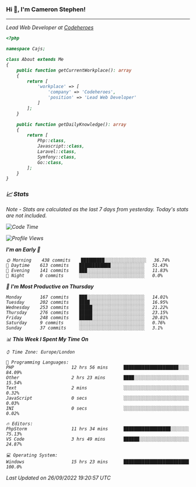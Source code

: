 ### Hi 👋, I'm Cameron Stephen!
<hr>
<p><em>Lead Web Developer at <a href="https://codeheroes.co.uk">Codeheroes</a></p>


```php
<?php

namespace Cajs;

class About extends Me
{
    public function getCurrentWorkplace(): array
    {
        return [
            'workplace' => [
                'company' => 'Codeheroes',
                'position' => 'Lead Web Developer'
            ]
        ];
    }

    public function getDailyKnowledge(): array
    {
        return [
            Php::class,
            Javascript::class,
            Laravel::class,
            Symfony::class,
            Go::class,
        ];
    }
}
```

### 📈 Stats
<p><em>Note - Stats are calculated as the last 7 days from yesterday. Today's stats are not included.</em></p>


<!--START_SECTION:waka-->
![Code Time](http://img.shields.io/badge/Code%20Time-3%2C137%20hrs%2013%20mins-blue)

![Profile Views](http://img.shields.io/badge/Profile%20Views-0-blue)

**I'm an Early 🐤** 

```text
🌞 Morning    438 commits    █████████░░░░░░░░░░░░░░░░   36.74% 
🌆 Daytime    613 commits    ████████████░░░░░░░░░░░░░   51.43% 
🌃 Evening    141 commits    ███░░░░░░░░░░░░░░░░░░░░░░   11.83% 
🌙 Night      0 commits      ░░░░░░░░░░░░░░░░░░░░░░░░░   0.0%

```
📅 **I'm Most Productive on Thursday** 

```text
Monday       167 commits    ███░░░░░░░░░░░░░░░░░░░░░░   14.01% 
Tuesday      202 commits    ████░░░░░░░░░░░░░░░░░░░░░   16.95% 
Wednesday    253 commits    █████░░░░░░░░░░░░░░░░░░░░   21.22% 
Thursday     276 commits    █████░░░░░░░░░░░░░░░░░░░░   23.15% 
Friday       248 commits    █████░░░░░░░░░░░░░░░░░░░░   20.81% 
Saturday     9 commits      ░░░░░░░░░░░░░░░░░░░░░░░░░   0.76% 
Sunday       37 commits     ░░░░░░░░░░░░░░░░░░░░░░░░░   3.1%

```


📊 **This Week I Spent My Time On** 

```text
⌚︎ Time Zone: Europe/London

💬 Programming Languages: 
PHP                      12 hrs 56 mins      █████████████████████░░░░   84.09% 
Other                    2 hrs 23 mins       ████░░░░░░░░░░░░░░░░░░░░░   15.54% 
Text                     2 mins              ░░░░░░░░░░░░░░░░░░░░░░░░░   0.32% 
JavaScript               0 secs              ░░░░░░░░░░░░░░░░░░░░░░░░░   0.03% 
INI                      0 secs              ░░░░░░░░░░░░░░░░░░░░░░░░░   0.02%

🔥 Editors: 
PhpStorm                 11 hrs 34 mins      ██████████████████░░░░░░░   75.13% 
VS Code                  3 hrs 49 mins       ██████░░░░░░░░░░░░░░░░░░░   24.87%

💻 Operating System: 
Windows                  15 hrs 23 mins      █████████████████████████   100.0%

```


 Last Updated on 26/09/2022 19:20:57 UTC
<!--END_SECTION:waka-->
